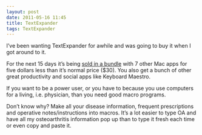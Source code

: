 ```yaml
---
layout: post
date: 2011-05-16 11:45
title: TextExpander
tags: TextExpander
---
```


I’ve been wanting TextExpander for awhile and was going to buy it when I got around to it.

For the next 15 days it’s being [sold in a bundle][1] with 7 other Mac apps for five dollars less than it’s normal price ($30). You also get a bunch of other great productivity and social apps like Keyboard Maestro. 

If you want to be a power user, or you have to because you use computers for a living, i.e. physician, than you need good macro programs.

Don’t know why? Make all your disease information, frequent prescriptions and operative notes/instructions into macros. It’s a lot easier to type OA and have all my osteoarthritis information pop up than to type it fresh each time or even copy and paste it.

[1]: http://www.productivemacs.com/f/75354